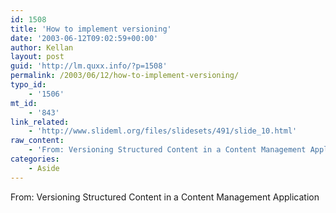 ```yaml
---
id: 1508
title: 'How to implement versioning'
date: '2003-06-12T09:02:59+00:00'
author: Kellan
layout: post
guid: 'http://lm.quxx.info/?p=1508'
permalink: /2003/06/12/how-to-implement-versioning/
typo_id:
    - '1506'
mt_id:
    - '843'
link_related:
    - 'http://www.slideml.org/files/slidesets/491/slide_10.html'
raw_content:
    - 'From: Versioning Structured Content in a Content Management Application'
categories:
    - Aside
---
```


From: Versioning Structured Content in a Content Management Application